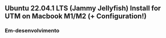 <h2>Ubuntu 22.04.1 LTS (Jammy Jellyfish) Install for UTM on Macbook M1/M2 (+ Configuration!)</h2>

<h3>Em-desenvolvimento</h3>
